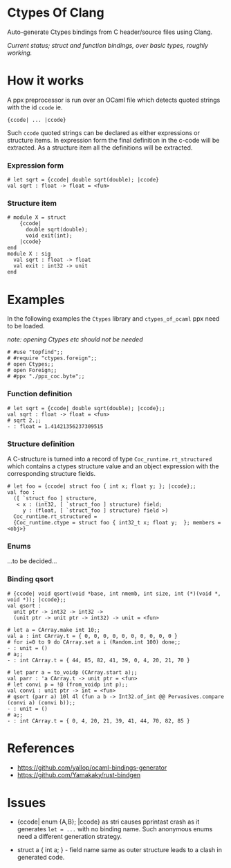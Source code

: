 # Ctypes Of Clang

Auto-generate Ctypes bindings from C header/source files using
Clang.

_Current status; struct and function bindings, over basic 
types, roughly working._

# How it works

A ppx preprocessor is run over an OCaml file which detects quoted strings 
with the id `ccode` ie.

```
{ccode| ... |ccode}
```

Such `ccode` quoted strings can be declared as either expressions or
structure items.  In expression form the final definition in the c-code
will be extracted.  As a structure item all the definitions will be
extracted.

### Expression form

```
# let sqrt = {ccode| double sqrt(double); |ccode}
val sqrt : float -> float = <fun>
```

### Structure item

```
# module X = struct
    {ccode|
      double sqrt(double);
      void exit(int);
    |ccode}
end
module X : sig 
  val sqrt : float -> float 
  val exit : int32 -> unit 
end
```

# Examples

In the following examples the `Ctypes` library and `ctypes_of_ocaml`
ppx need to be loaded.

_note: opening Ctypes etc should not be needed_

```
# #use "topfind";;
# #require "ctypes.foreign";;
# open Ctypes;;	
# open Foreign;;
# #ppx "./ppx_coc.byte";;
```

### Function definition

```
# let sqrt = {ccode| double sqrt(double); |ccode};;
val sqrt : float -> float = <fun>
# sqrt 2.;;
- : float = 1.41421356237309515
```

### Structure definition

A C-structure is turned into a record of type `Coc_runtime.rt_structured`
which contains a ctypes structure value and an object expression with 
the corresponding structure fields.

```
# let foo = {ccode| struct foo { int x; float y; }; |ccode};;
val foo :
  ([ `struct_foo ] structure,
   < x : (int32, [ `struct_foo ] structure) field;
     y : (float, [ `struct_foo ] structure) field >)
  Coc_runtime.rt_structured =
  {Coc_runtime.ctype = struct foo { int32_t x; float y;  }; members = <obj>}
```

### Enums

...to be decided...

### Binding qsort

```
# {ccode| void qsort(void *base, int nmemb, int size, int (*)(void *, void *)); |ccode};;
val qsort :
  unit ptr -> int32 -> int32 ->
  (unit ptr -> unit ptr -> int32) -> unit = <fun>

# let a = CArray.make int 10;;
val a : int CArray.t = { 0, 0, 0, 0, 0, 0, 0, 0, 0, 0 }
# for i=0 to 9 do CArray.set a i (Random.int 100) done;;
- : unit = ()
# a;;
- : int CArray.t = { 44, 85, 82, 41, 39, 0, 4, 20, 21, 70 }

# let parr a = to_voidp (CArray.start a);;
val parr : 'a CArray.t -> unit ptr = <fun>
# let convi p = !@ (from_voidp int p);; 
val convi : unit ptr -> int = <fun>
# qsort (parr a) 10l 4l (fun a b -> Int32.of_int @@ Pervasives.compare (convi a) (convi b));;
- : unit = ()
# a;;
- : int CArray.t = { 0, 4, 20, 21, 39, 41, 44, 70, 82, 85 }
```

# References

- https://github.com/yallop/ocaml-bindings-generator
- https://github.com/Yamakaky/rust-bindgen

# Issues

- {ccode| enum {A,B}; |ccode} as stri causes pprintast crash as it generates `let = ...` with
  no binding name.  Such anonymous enums need a different generation strategy.

- struct a { int a; } - field name same as outer structure leads to a clash in generated code.

